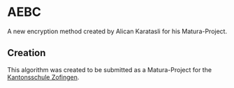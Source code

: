# AEBC
A new encryption method created by Alican Karatasli for his Matura-Project.

## Creation
This algorithm was created to be submitted as a Matura-Project for the [Kantonsschule Zofingen](https://www.kszofingen.ch/).